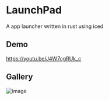 # LaunchPad

A app launcher written in rust using iced

## Demo
https://youtu.be/J4W7cgRUk_c

## Gallery
![image](https://github.com/user-attachments/assets/c41a6e8f-936c-4e84-bf84-910bba1afd58)
